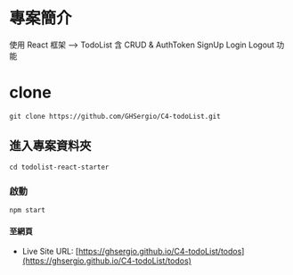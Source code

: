 # 專案簡介

使用 React 框架 --> TodoList
含 CRUD & AuthToken SignUp Login Logout 功能

# clone

```
git clone https://github.com/GHSergio/C4-todoList.git
```

## 進入專案資料夾

```
cd todolist-react-starter
```

### 啟動

```
npm start
```

#### 至網頁

- Live Site URL: [https://ghsergio.github.io/C4-todoList/todos](https://ghsergio.github.io/C4-todoList/todos)
